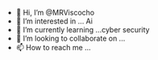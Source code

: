 - 👋 Hi, I’m @MRViscocho
- 👀 I’m interested in ... Ai
- 🌱 I’m currently learning ...cyber security 
- 💞️ I’m looking to collaborate on ...
- 📫 How to reach me ...

<!---
MRViscocho/MRViscocho is a ✨ special ✨ repository because its `README.md` (this file) appears on your GitHub profile.
You can click the Preview link to take a look at your changes.
--->

